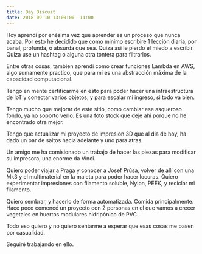 ```yaml
---
title: Day Biscuit
date: 2018-09-10 13:00:00 -11:00
---
```


Hoy aprendí por enésima vez que aprender es un proceso que nunca acaba. Por esto he decidido que como minimo escribire 1 lección diaria, por banal, profunda, o absurda que sea. 
Quiza asi le pierdo el miedo a escribir. Quiza use un hashtag o alguna otra tontera para filtrarlos.

Entre otras cosas, tambien aprendi como crear funciones Lambda en AWS, algo sumamente practico, que para mi es una abstracción máxima de la capacidad computacional.

Tengo en mente certificarme en esto para poder hacer una infraestructura de IoT y conectar varios objetos, y para escalar mi ingreso, si todo va bien.

Tengo mucho que mejorar de este sitio, como cambiar ese asqueroso fondo, ya no soporto verlo. Es una foto stock que deje ahi porque no he encontrado otra mejor.

Tengo que actualizar mi proyecto de impresion 3D que al dia de hoy, ha dado un par de saltos hacia adelante y uno para atras. 

Un amigo me ha comisionado un trabajo de hacer las piezas para modificar su impresora, una enorme da Vinci.

Quiero poder viajar a Praga y conocer a Josef Prûsa, volver de allí con una Mk3 y el multimaterial en la maleta para poder hacer locuras. 
Quiero experimentar impresiones con filamento soluble, Nylon, PEEK, y reciclar mi filamento.

Quiero sembrar, y hacerlo de forma automatizada. Comida principalmente. Hace poco comencé un proyecto con 2 personas en el que vamos a crecer vegetales en huertos modulares hidripónico de PVC. 

Todo eso quiero y no quiero sentarme a esperar que esas cosas me pasen por casualidad. 

Seguiré trabajando en ello. 
